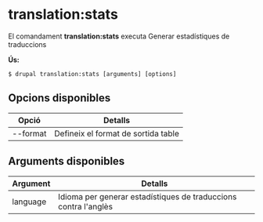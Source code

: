 # translation:stats
El comandament **translation:stats** executa Generar estadístiques de traduccions

**Ús:**
```
$ drupal translation:stats [arguments] [options] 
```

## Opcions disponibles
Opció | Detalls
-------|-------------
--format | Defineix el format de sortida table|markdown

## Arguments disponibles
Argument | Detalls
---------|-------------
language | Idioma per generar estadístiques de traduccions contra l'anglès
